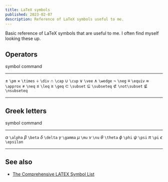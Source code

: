 ```yaml
---
title: LaTeX symbols
published: 2023-02-07
description: Reference of LaTeX symbols useful to me.
---
```


Basic reference of LaTeX symbols that are useful to me.
I often find myself looking these up.

## Operators

  symbol                 command
--------------------   --------------------
  $\pm$                  `\pm`
  $\times$               `\times`
  $\div$                 `\div`
  $\cap$                 `\cap`
  $\cup$                 `\cup`
  $\vee$                 `\vee`
  $\wedge$               `\wedge`
  $\neg$                 `\neg`
  $\equiv$               `\equiv`
  $\approx$              `\approx`
  $\neq$                 `\neq`
  $\leq$                 `\leq`
  $\geq$                 `\geq`
  $\subset$              `\subset`
  $\subseteq$            `\subseteq`
  $\not\subset$          `\not\subset`
  $\nsubseteq$           `\nsubseteq`
--------------------   --------------------

## Greek letters

  symbol                 command
--------------------   --------------------
  $\alpha$               `\alpha`
  $\beta$                `\beta`
  $\delta$               `\delta`
  $\gamma$               `\gamma`
  $\mu$                  `\mu`
  $\nu$                  `\nu`
  $\theta$               `\theta`
  $\phi$                 `\phi`
  $\psi$                 `\psi`
  $\pi$                  `\pi`
  $\epsilon$             `\epsilon`
--------------------   --------------------

## See also

*   [The Comprehensive LATEX Symbol List](https://tug.ctan.org/info/symbols/comprehensive/symbols-a4.pdf)
